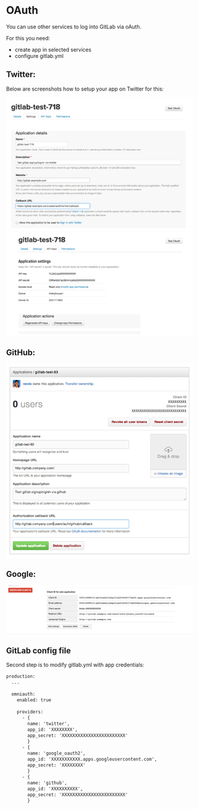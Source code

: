 # OAuth

You can use other services to log into GitLab via oAuth.

For this you need: 

* create app in selected services
* configure gitlab.yml 

## Twitter:

Below are screenshots how to setup your app on Twitter for this:

![Application details](twitter_app_details.png)
![API Keys](twitter_app_api_keys.png)

## GitHub:

![GitHub app](github_app.png)

## Google:

![Google app](google_app.png)


## GitLab config file

Second step is to modify gitlab.yml with app credentials:

```
production:
  ...

  omniauth:
    enabled: true
  
    providers:
      - { 
        name: 'twitter',
        app_id: 'XXXXXXXX',
        app_secret: 'XXXXXXXXXXXXXXXXXXXXXXXX'
        }
      - { 
        name: 'google_oauth2',
        app_id: 'XXXXXXXXXXX.apps.googleusercontent.com',
        app_secret: 'XXXXXXXX'
        }
      - { 
        name: 'github',
        app_id: 'XXXXXXXXXX',
        app_secret: 'XXXXXXXXXXXXXXXXXXXXXXXX'
        }

```

